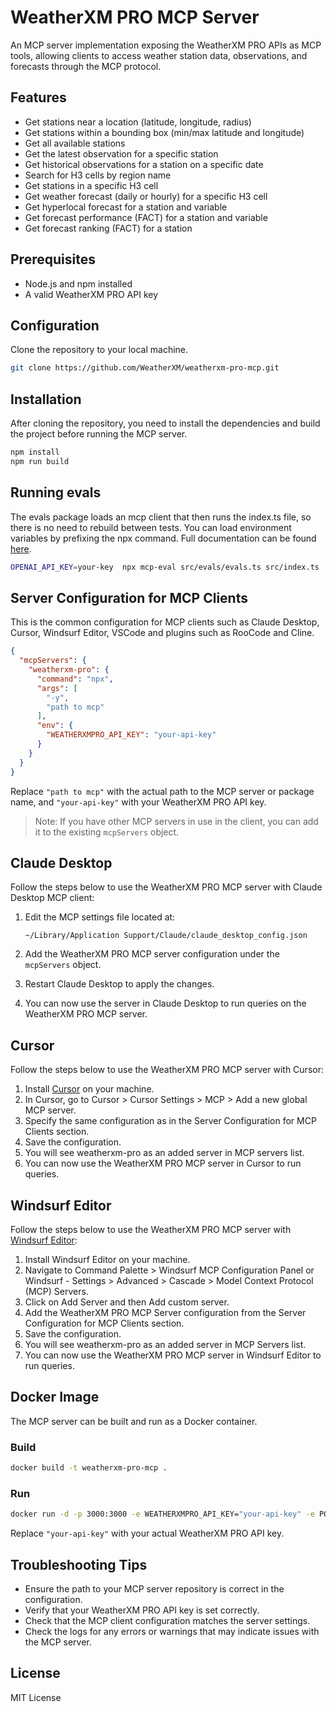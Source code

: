 # WeatherXM PRO MCP Server

An MCP server implementation exposing the WeatherXM PRO APIs as MCP tools, allowing clients to access weather station data, observations, and forecasts through the MCP protocol.

## Features

- Get stations near a location (latitude, longitude, radius)
- Get stations within a bounding box (min/max latitude and longitude)
- Get all available stations
- Get the latest observation for a specific station
- Get historical observations for a station on a specific date
- Search for H3 cells by region name
- Get stations in a specific H3 cell
- Get weather forecast (daily or hourly) for a specific H3 cell
- Get hyperlocal forecast for a station and variable
- Get forecast performance (FACT) for a station and variable
- Get forecast ranking (FACT) for a station

## Prerequisites

- Node.js and npm installed
- A valid WeatherXM PRO API key

## Configuration

Clone the repository to your local machine.

```bash
git clone https://github.com/WeatherXM/weatherxm-pro-mcp.git
```

## Installation

After cloning the repository, you need to install the dependencies and build the project before running the MCP server.

```bash
npm install
npm run build
```



## Running evals

The evals package loads an mcp client that then runs the index.ts file, so there is no need to rebuild between tests. You can load environment variables by prefixing the npx command. Full documentation can be found [here](https://www.mcpevals.io/docs).

```bash
OPENAI_API_KEY=your-key  npx mcp-eval src/evals/evals.ts src/index.ts
```
## Server Configuration for MCP Clients

This is the common configuration for MCP clients such as Claude Desktop, Cursor, Windsurf Editor, VSCode and plugins such as RooCode and Cline.

```json
{
  "mcpServers": {
    "weatherxm-pro": {
      "command": "npx",
      "args": [
        "-y",
        "path to mcp"
      ],
      "env": {
        "WEATHERXMPRO_API_KEY": "your-api-key"
      }
    }
  }
}
```

Replace `"path to mcp"` with the actual path to the MCP server or package name, and `"your-api-key"` with your WeatherXM PRO API key.
> Note: If you have other MCP servers in use in the client, you can add it to the existing `mcpServers` object.

## Claude Desktop

Follow the steps below to use the WeatherXM PRO MCP server with Claude Desktop MCP client:

1. Edit the MCP settings file located at:

   ```
   ~/Library/Application Support/Claude/claude_desktop_config.json
   ```

2. Add the WeatherXM PRO MCP server configuration under the `mcpServers` object.
3. Restart Claude Desktop to apply the changes.
4. You can now use the server in Claude Desktop to run queries on the WeatherXM PRO MCP server.

## Cursor

Follow the steps below to use the WeatherXM PRO MCP server with Cursor:

1. Install [Cursor](https://cursor.sh/) on your machine.
2. In Cursor, go to Cursor > Cursor Settings > MCP > Add a new global MCP server.
3. Specify the same configuration as in the Server Configuration for MCP Clients section.
4. Save the configuration.
5. You will see weatherxm-pro as an added server in MCP servers list.
6. You can now use the WeatherXM PRO MCP server in Cursor to run queries.

## Windsurf Editor

Follow the steps below to use the WeatherXM PRO MCP server with [Windsurf Editor](https://windsurf.com/):

1. Install Windsurf Editor on your machine.
2. Navigate to Command Palette > Windsurf MCP Configuration Panel or Windsurf - Settings > Advanced > Cascade > Model Context Protocol (MCP) Servers.
3. Click on Add Server and then Add custom server.
4. Add the WeatherXM PRO MCP Server configuration from the Server Configuration for MCP Clients section.
5. Save the configuration.
6. You will see weatherxm-pro as an added server in MCP Servers list.
7. You can now use the WeatherXM PRO MCP server in Windsurf Editor to run queries.

## Docker Image

The MCP server can be built and run as a Docker container.

### Build

```bash
docker build -t weatherxm-pro-mcp .
```

### Run

```bash
docker run -d -p 3000:3000 -e WEATHERXMPRO_API_KEY="your-api-key" -e PORT=3000 weatherxm-pro-mcp
```

Replace `"your-api-key"` with your actual WeatherXM PRO API key.

## Troubleshooting Tips

- Ensure the path to your MCP server repository is correct in the configuration.
- Verify that your WeatherXM PRO API key is set correctly.
- Check that the MCP client configuration matches the server settings.
- Check the logs for any errors or warnings that may indicate issues with the MCP server.

## License

MIT License
